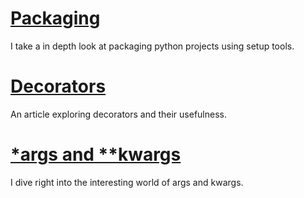 # [Packaging](packaging/)

I take a in depth look at packaging python projects using setup tools.

# [Decorators](decorators/)

An article exploring decorators and their usefulness.

# [*args and **kwargs](args_kwargs)

I dive right into the interesting world of args and kwargs.
